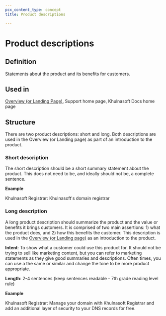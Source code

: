 ```yaml
---
pcx_content_type: concept
title: Product descriptions

---
```


# Product descriptions

## Definition

Statements about the product and its benefits for customers.

## Used in

[Overview (or Landing Page)](/style-guide/documentation-content-strategy/content-types/overview/), Support home page, Khulnasoft Docs home page

## Structure

There are two product descriptions: short and long. Both descriptions are used in the Overview (or Landing page) as part of an introduction to the product.

### Short description

The short description should be a short summary statement about the product. This does not need to be, and ideally should not be, a complete sentence.

**Example**

Khulnasoft Registrar: Khulnasoft's domain registrar

### Long description

A long product description should summarize the product and the value or benefits it brings customers. It is comprised of two main assertions: 1) what the product does, and 2) how this benefits the customer. This description is used in the [Overview (or Landing page)](/style-guide/documentation-content-strategy/content-types/overview/) as an introduction to the product.

**Intent**: To show what a customer could use this product for. It should not be trying to sell like marketing content, but you can refer to marketing statements as they give good summaries and descriptions. Often times, you can use a the same or similar and change the tone to be more product appropriate.

**Length**: 2-4 sentences (keep sentences readable - 7th grade reading level rule)

**Example**

Khulnasoft Registrar: Manage your domain with Khulnasoft Registrar and add an additional layer of security to your DNS records for free.
